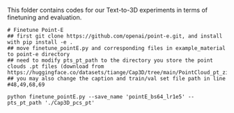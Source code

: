 This folder contains codes for our Text-to-3D experiments in terms of finetuning and evaluation. 

```
# Finetune Point-E
## first git clone https://github.com/openai/point-e.git, and install with pip install -e .
## move finetune_pointE.py and corresponding files in example_material to point-e directory
## need to modify pts_pt_path to the directory you store the point clouds .pt files (download from https://huggingface.co/datasets/tiange/Cap3D/tree/main/PointCloud_pt_zips)
## you may also change the caption and train/val set file path in line #48,49,68,69

python finetune_pointE.py --save_name 'pointE_bs64_lr1e5' --pts_pt_path './Cap3D_pcs_pt'
```
